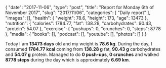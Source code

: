 {
    "date": "2017-11-06",
    "type": "post",
    "title": "Report for Monday 6th of November 2017",
    "slug": "2017\/11\/06",
    "categories": [
        "Daily report"
    ],
    "images": [],
    "health": {
        "weight": 78.6,
        "height": 173,
        "age": 13473
    },
    "nutrition": {
        "calories": 1784.77,
        "fat": 138.28,
        "carbohydrates": 90.43,
        "protein": 54.07
    },
    "exercise": {
        "pushups": 0,
        "crunches": 0,
        "steps": 8778
    },
    "media": {
        "books": [],
        "podcast": [],
        "youtube": [],
        "photos": []
    }
}

Today I am <strong>13473 days</strong> old and my weight is <strong>78.6 kg</strong>. During the day, I consumed <strong>1784.77 kcal</strong> coming from <strong>138.28 g</strong> fat, <strong>90.43 g</strong> carbohydrates and <strong>54.07 g</strong> protein. Managed to do <strong>0 push-ups</strong>, <strong>0 crunches</strong> and walked <strong>8778 steps</strong> during the day which is approximately <strong>6.69 km</strong>.